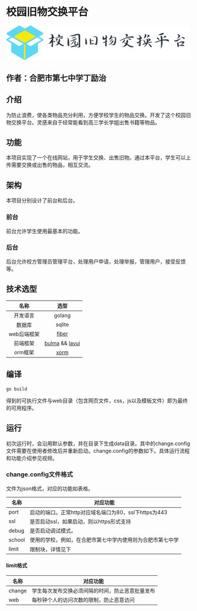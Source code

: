 # 校园旧物交换平台

![](./web/public/logo.png)

## 作者：合肥市第七中学丁励治

## 介绍

为防止浪费，使各类物品充分利用，方便学校学生的物品交换。开发了这个校园旧物交换平台。灵感来自于经常能看到高三学长学姐出售书籍等物品。

## 功能

本项目实现了一个在线网站，用于学生交换、出售旧物。通过本平台，学生可以上传需要交换或出售的物品，相互交流。

## 架构

本项目分别设计了前台和后台。

### 前台

前台允许学生使用最基本的功能。

### 后台

后台允许校方管理员管理平台，处理用户申请，处理举报，管理用户，接受反馈等。

## 技术选型

| 名称      | 选型                                                                |
|:-------:|:-----------------------------------------------------------------:|
| 开发语言    | golang                                                            |
| 数据库     | sqlite                                                            |
| web后端框架 | [fiber](https://github.com/gofiber/fiber)                         |
| 前端框架    | [bulma](https://bulma.io/) && [layui](https://layui.gitee.io/v2/) |
| orm框架   | [xorm](https://xorm.io/zh/)                                       |

## 编译

```shell
go build
```

得到的可执行文件与web目录（包含网页文件，css，js以及模板文件）即为最终的可用程序。

## 运行

初次运行时，会沿用默认参数，并在目录下生成data目录。其中的change.config文件需要在使用者修改后并重新启动。change.config的参数如下。具体运行流程和功能介绍参见视频。

### change.config文件格式

文件为json格式，对应的功能如表格。

| 名称     | 对应功能                                |
| ------ | ----------------------------------- |
| port   | 启动的端口。正常http对应域名端口为80，ssl下https为443 |
| ssl    | 是否启动ssl，如果启动，则以https形式支持            |
| debug  | 是否启动调试模式。                           |
| school | 使用的学校，例如，在合肥市第七中学内使用则为合肥市第七中学       |
| limit  | 限制块，详情见下                            |

#### limit格式

| 名称     | 对应功能                     |
| ------ | ------------------------ |
| change | 学生每次发布交换必须间隔的时间，防止恶意批量发布 |
| web    | 每秒钟个人的访问次数的限制，防止恶意访问     |
